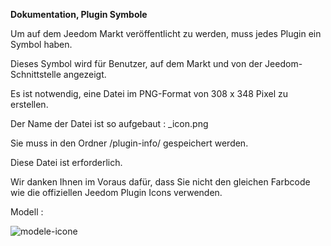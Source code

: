 **Dokumentation, Plugin Symbole**

Um auf dem Jeedom Markt veröffentlicht zu werden, muss jedes Plugin ein Symbol haben.

Dieses Symbol wird für Benutzer, auf dem Markt und von der Jeedom-Schnittstelle angezeigt.

Es ist notwendig, eine Datei im PNG-Format von 308 x 348 Pixel zu erstellen.

Der Name der Datei ist so aufgebaut : <plugin-id>_icon.png

Sie muss in den Ordner /plugin-info/ gespeichert werden.

Diese Datei ist erforderlich.

Wir danken Ihnen im Voraus dafür, dass Sie nicht den gleichen Farbcode wie die offiziellen Jeedom Plugin Icons verwenden.

Modell :

![modele-icone](../images/plugin-Jeedom-px.jpg)
